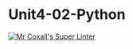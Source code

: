 # Unit4-02-Python
[![Mr Coxall's Super Linter](https://github.com/ICS3U-Programming-Aaron-R-V-K/Unit4-02-Python/workflows/Mr%20Coxall's%20Super%20Linter/badge.svg)](https://github.com/ICS3U-Programming-Aaron-R-V-K/Unit4-02-Python/actions/)
